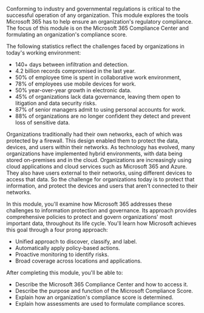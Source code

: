 Conforming to industry and governmental regulations is critical to the successful operation of any organization. This module explores the tools Microsoft 365 has to help ensure an organization's regulatory compliance. The focus of this module is on the Microsoft 365 Compliance Center and formulating an organization's compliance score.

The following statistics reflect the challenges faced by organizations in today's working environment:

 -  140+ days between infiltration and detection.
 -  4.2 billion records compromised in the last year.
 -  50% of employee time is spent in collaborative work environment,
 -  78% of employees use mobile devices for work.
 -  50% year-over-year growth in electronic data.
 -  45% of organizations lack data governance, leaving them open to litigation and data security risks.
 -  87% of senior managers admit to using personal accounts for work.
 -  88% of organizations are no longer confident they detect and prevent loss of sensitive data.

Organizations traditionally had their own networks, each of which was protected by a firewall. This design enabled them to protect the data, devices, and users within their networks. As technology has evolved, many organizations have implemented hybrid environments, with data being stored on-premises and in the cloud. Organizations are increasingly using cloud applications and cloud services such as Microsoft 365 and Azure. They also have users external to their networks, using different devices to access that data. So the challenge for organizations today is to protect that information, and protect the devices and users that aren't connected to their networks.

In this module, you'll examine how Microsoft 365 addresses these challenges to information protection and governance. Its approach provides comprehensive policies to protect and govern organizations' most important data, throughout its life cycle. You'll learn how Microsoft achieves this goal through a four prong approach:

 -  Unified approach to discover, classify, and label.
 -  Automatically apply policy-based actions.
 -  Proactive monitoring to identify risks.
 -  Broad coverage across locations and applications.

After completing this module, you'll be able to:

 -  Describe the Microsoft 365 Compliance Center and how to access it.
 -  Describe the purpose and function of the Microsoft Compliance Score.
 -  Explain how an organization's compliance score is determined.
 -  Explain how assessments are used to formulate compliance scores.
